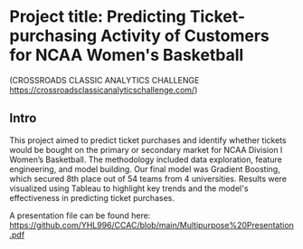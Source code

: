 # Project title: Predicting Ticket-purchasing Activity of Customers for NCAA Women's Basketball 
(CROSSROADS CLASSIC ANALYTICS CHALLENGE https://crossroadsclassicanalyticschallenge.com/)

## Intro
This project aimed to predict ticket purchases and identify whether tickets would be bought on the primary or secondary market for NCAA Division I Women’s Basketball. The methodology included data exploration, feature engineering, and model building. Our final model was Gradient Boosting, which secured 8th place out of 54 teams from 4 universities. Results were visualized using Tableau to highlight key trends and the model's effectiveness in predicting ticket purchases.

A presentation file can be found here: https://github.com/YHL996/CCAC/blob/main/Multipurpose%20Presentation.pdf
